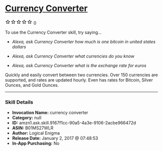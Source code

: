 # [Currency Converter](http://alexa.amazon.com/#skills/amzn1.ask.skill.9167f1cc-90a5-4a3e-9106-2acbe966472d)
![0 stars](../../images/ic_star_border_black_18dp_1x.png)![0 stars](../../images/ic_star_border_black_18dp_1x.png)![0 stars](../../images/ic_star_border_black_18dp_1x.png)![0 stars](../../images/ic_star_border_black_18dp_1x.png)![0 stars](../../images/ic_star_border_black_18dp_1x.png) 0

To use the Currency Converter skill, try saying...

* *Alexa, ask Currency Converter how much is one bitcoin in united states dollars*

* *Alexa, ask Currency Converter what currencies do you know*

* *Alexa, ask Currency Converter what is the exchange rate for euros*

Quickly and easily convert between two currencies. Over 150 currencies are supported, and rates are updated hourly. Even has rates for Bitcoin, Silver Ounces, and Gold Ounces.

***

### Skill Details

* **Invocation Name:** currency converter
* **Category:** null
* **ID:** amzn1.ask.skill.9167f1cc-90a5-4a3e-9106-2acbe966472d
* **ASIN:** B01MS27WLR
* **Author:** Logical Enigma
* **Release Date:** January 2, 2017 @ 07:48:53
* **In-App Purchasing:** No
